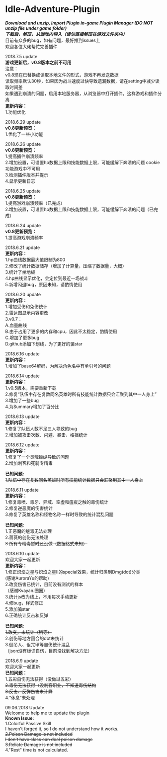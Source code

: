 # Idle-Adventure-Plugin

***Download and unzip, Import Plugin in-game Plugin Manager (DO NOT unzip file under game folder)***  
***下载后，解压，从游戏内导入（请勿直接解压在游戏文件夹内）***  
目前有众多的bug，如有问题，最好推到issues上  
欢迎各位大佬帮忙完善插件

2018.7.5 update  
**游戏更新后，v0.8版本之前不可用**  
注意：  
v0.8现在已替换成读取本地文件的形式，游戏不再发送数据  
读取频率默认30秒，如果因为战斗速度过快导致遗漏数据，请在setting中减少读取时间差  
如果遇到崩溃的问题，启用本地服务器，从浏览器中打开插件，这样游戏和插件分离  
**更新内容：**  
1.功能优化  

2018.6.29 update  
**v0.8更新预览：**  
1.优化了一些小功能  

2018.6.26 update  
**v0.8更新预览：**  
1.提高插件崩溃频率  
2.增加设置，可设置hp数据上限和技能数据上限，可能缓解下奔溃的问题
cookie功能游戏中不可用  
3.检测插件版本并提示  
4.显示更新日志  

2018.6.25 update  
**v0.8更新预览：**  
1.提高游戏崩溃频率（已完成）  
2.增加设置，可设置hp数据上限和技能数据上限，可能缓解下奔溃的问题（已完成）  

2018.6.24 update  
**v0.8更新预览：**  
1.提高游戏崩溃频率

2018.6.21 update  
**更新内容：**  
1.hp曲线数据最大值限制为800  
2.修改了统计数据储存（增加了计算量，压缩了数据量，大概）  
3.统计了坐地板  
4.hp曲线显示优化，会定位到最近一场战斗  
5.新增闪退bug，原因未知，请酌情使用  

2018.6.20 update  
**更新内容：**  
1.增加受伤和免伤统计  
2.雷达图显示内容更改  
3.v0.7：  
A.血量曲线  
B.由于占用了更多的内存和cpu，因此不太稳定，酌情使用  
C.增加了更多bug  
D.github添加下划线，为了更好的骗star  

2018.6.16 update  
**更新内容：**  
1.增加了base64解码，为解决角色名中有单引号的问题  

2018.6.14 update  
**更新内容：**  
1.v0.5版本，需要重新下载  
2.修复“队伍中存在复数同名英雄时所有技能统计数据只会汇聚到其中一人身上”  
3.增加了一些bug  
4.为Summary增加了百分比  

2018.6.13 update  
**更新内容：**  
1.修复了队伍人数不足三人导致的bug  
2.增加被攻击次数、闪避、暴击、格挡统计  

2018.6.12 update  
**更新内容：**  
1.修复了一个灵魂操纵导致的问题  
2.增加刺客和死骑专精毒  

**已知问题:**  
~~1.队伍中存在复数同名英雄时所有技能统计数据只会汇聚到其中一人身上~~    

2018.6.11 update  
**更新内容：**  
1.修复毒喷、毒牙、异域、空虚和瘟疫之触的毒伤统计  
2.修复逆恶魔的伤害统计  
3.修复了英雄名称和怪物名称一样时导致的统计混乱问题  

**已知问题:**  
1.正恶魔的魅毒无法处理  
2.蔷薇的创伤无法处理  
~~3.所有专精毒暂时还没做（数据格式未知）~~  

2018.6.10 update  
欢迎大家一起更新  
**更新内容：**  
1.修正炽焰之星与炽焰之星II的special效果，统计归类到Dmg(dot)分类  
(感谢AuroraYu的帮助)  
2.改变伤害已统计，目前没有测试的样本  
（感谢Kvayan.圈圈）  
3.统计js改为线上，不用每次手动更新  
4.修bug，样式修正  
5.添加骗star  
6.正确统计反击和反弹  

**已知问题:**  
~~1.改变，未统计（稍等）~~  
2.创伤等地方回合的dot未统计  
3.倒吊人、诅咒甲等自伤统计混乱  
（json没有标识自伤，目前没找到解决方法）  

2018.6.9 update  
欢迎大家一起更新  
**已知问题：**  
1.五彩自伤无法获得（没做过五彩）  
~~2.毒伤无法获得（没刺客职业，不知道毒伤结构~~  
~~3.反击、反弹伤害未计算~~    
4.“休息”未处理  

09.06.2018 Update  
Welcome to help me to update the plugin  
**Known Issue:**  
1.Colorful Passive Skill  
I haven't forged it, so I do not understand how it works.  
~~2.Poison Damage is not included  
I don't have class can deal poison damage~~  
~~3.Reliate Damage is not included~~  
4."Rest" time is not calculated.   
